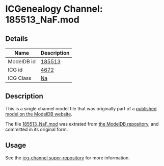 # ICGenealogy Channel: 185513\_NaF.mod

## Details

Name | Description
---- | -----------
ModelDB id | [185513](http://senselab.med.yale.edu/ModelDB/ShowModel.cshtml?model=185513)
ICG id | [4672](http://icg.neurotheory.ox.ac.uk/channels/2/4672)
ICG Class | [Na](http://icg.neurotheory.ox.ac.uk/channels/2)

## Description

This is a single channel model file that was originally part of a [published model on the ModelDB website](http://senselab.med.yale.edu/mModelDB/ShowModel.cshtml?model=185513).

The file [185513\_NaF.mod](185513_NaF.mod) was extrated from [the ModelDB repository](http://senselab.med.yale.edu/ModelDB/ShowModel.cshtml?model=185513), and committed in its original form.

## Usage

See the [icg-channel super-repository](https://github.com/icgenealogy/icg-channels) for more information.